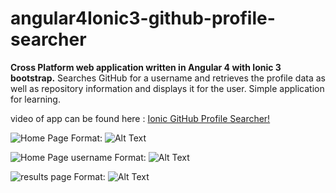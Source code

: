 # angular4Ionic3-github-profile-searcher
**Cross Platform web application written in Angular 4 with Ionic 3 bootstrap.** Searches GitHub for a username and retrieves the profile data as well as repository information and displays it for the user. Simple application for learning. 

video of app can be found here : [Ionic GitHub Profile Searcher!](https://youtu.be/UqjNpZ8ZUZA)

![Home Page](https://photos.google.com/search/_tra_/photo/AF1QipPfxncSNezCMlx2V4uW_S743lEpcfTJmPycIlGT)
Format: ![Alt Text](url)

![Home Page username](https://photos.google.com/search/_tra_/photo/AF1QipNnkS47xspjQNzMv36r0kdjv1ZVcrjuDstS0nr5)
Format: ![Alt Text](url)


![results page](https://photos.google.com/search/_tra_/photo/AF1QipP9i6iSVKDT2iO04-52U1G0tFeLdrtcQVFVP7lk)
Format: ![Alt Text](url)
